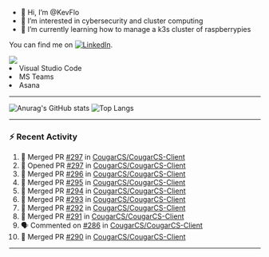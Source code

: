 - 👋 Hi, I’m @KevFlo
- 👀 I’m interested in cybersecurity and cluster computing
- 🌱 I’m currently learning how to manage a k3s cluster of raspberrypies


You can find me on [![LinkedIn][3.2]][3].

<!-- Icons -->

[3.2]: https://i.imgur.com/IwuydvD.png (LinkedIn icon without padding)

<!-- Links to your social media accounts -->

[3]: https://www.linkedin.com/in/flores-kevin/


<a>
    <img src="https://img.shields.io/badge/-Commonly%20Used%20Tools-lightgrey ">
    <li>Visual Studio Code</li> <li>MS Teams</li> <li>Asana</li>
</a>



---

![Anurag's GitHub stats](https://github-readme-stats-kevflo.vercel.app/api?username=KevFlo&count_private=true&hide=stars&show_icons=true&theme=nord)
![Top Langs](https://github-readme-stats-kevflo.vercel.app/api/top-langs/?username=KevFlo&langs_count=5&show_icons=true&theme=nord)

---

### :zap: Recent Activity

<!--START_SECTION:activity-->
1. 🎉 Merged PR [#297](https://github.com/CougarCS/CougarCS-Client/pull/297) in [CougarCS/CougarCS-Client](https://github.com/CougarCS/CougarCS-Client)
2. 💪 Opened PR [#297](https://github.com/CougarCS/CougarCS-Client/pull/297) in [CougarCS/CougarCS-Client](https://github.com/CougarCS/CougarCS-Client)
3. 🎉 Merged PR [#296](https://github.com/CougarCS/CougarCS-Client/pull/296) in [CougarCS/CougarCS-Client](https://github.com/CougarCS/CougarCS-Client)
4. 🎉 Merged PR [#295](https://github.com/CougarCS/CougarCS-Client/pull/295) in [CougarCS/CougarCS-Client](https://github.com/CougarCS/CougarCS-Client)
5. 🎉 Merged PR [#294](https://github.com/CougarCS/CougarCS-Client/pull/294) in [CougarCS/CougarCS-Client](https://github.com/CougarCS/CougarCS-Client)
6. 🎉 Merged PR [#293](https://github.com/CougarCS/CougarCS-Client/pull/293) in [CougarCS/CougarCS-Client](https://github.com/CougarCS/CougarCS-Client)
7. 🎉 Merged PR [#292](https://github.com/CougarCS/CougarCS-Client/pull/292) in [CougarCS/CougarCS-Client](https://github.com/CougarCS/CougarCS-Client)
8. 🎉 Merged PR [#291](https://github.com/CougarCS/CougarCS-Client/pull/291) in [CougarCS/CougarCS-Client](https://github.com/CougarCS/CougarCS-Client)
9. 🗣 Commented on [#286](https://github.com/CougarCS/CougarCS-Client/issues/286) in [CougarCS/CougarCS-Client](https://github.com/CougarCS/CougarCS-Client)
10. 🎉 Merged PR [#290](https://github.com/CougarCS/CougarCS-Client/pull/290) in [CougarCS/CougarCS-Client](https://github.com/CougarCS/CougarCS-Client)
<!--END_SECTION:activity-->

---
<!---
KevFlo/KevFlo is a ✨ special ✨ repository because its `README.md` (this file) appears on your GitHub profile.
You can click the Preview link to take a look at your changes.
--->

